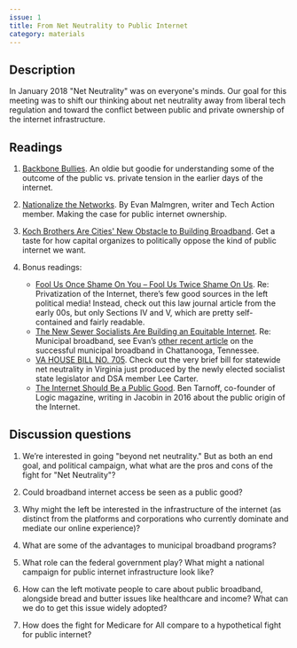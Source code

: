 ```yaml
---
issue: 1
title: From Net Neutrality to Public Internet
category: materials
---
```

## **Description**
In January 2018 "Net Neutrality" was on everyone's minds. Our goal for this meeting was to shift our thinking about net neutrality away from liberal tech regulation and toward the conflict between public and private ownership of the internet infrastructure. 

## **Readings**

1. [Backbone Bullies](http://web.archive.org/web/20010628083603/http://forbes.com:80/global/2000/0612/0312056a.html). An oldie but goodie for understanding some of the outcome of the public vs. private tension in the earlier days of the internet.

2. [Nationalize the Networks](https://www.dissentmagazine.org/online_articles/net-neutrality-repeal-case-for-public-broadband). By Evan Malmgren, writer and Tech Action member. Making the case for public internet ownership.

3. [Koch Brothers Are Cities' New Obstacle to Building Broadband](https://www.wired.com/story/koch-brothers-are-cities-new-obstacle-to-building-broadband/). Get a taste for how capital organizes to politically oppose the kind of public internet we want.

4. Bonus readings:
    * [Fool Us Once Shame On You – Fool Us Twice Shame On Us](https://drive.google.com/open?id=1y9ejTMwAszYN5fGHbQhgi0_8zMymvLeK). Re: Privatization of the Internet, there’s few good sources in the left political media! Instead, check out this law journal article from the early 00s, but only Sections IV and V, which are pretty self-contained and fairly readable.
    * [The New Sewer Socialists Are Building an Equitable Internet](https://www.thenation.com/article/the-new-sewer-socialists-are-building-an-equitable-internet/). Re: Municipal broadband, see Evan’s [other recent article](https://www.thenation.com/article/the-new-sewer-socialists-are-building-an-equitable-internet/) on the successful municipal broadband in Chattanooga, Tennessee.
    * [VA HOUSE BILL NO. 705](http://lis.virginia.gov/cgi-bin/legp604.exe?181+ful+HB705+hil). Check out the very brief bill for statewide net neutrality in Virginia just produced by the newly elected socialist state legislator and DSA member Lee Carter.
    * [The Internet Should Be a Public Good](https://www.jacobinmag.com/2016/08/internet-public-dns-privatization-icann-netflix/). Ben Tarnoff, co-founder of Logic magazine, writing in Jacobin in 2016 about the public origin of the Internet.


## **Discussion questions**

1. We’re interested in going "beyond net neutrality." But as both an end goal, and political campaign, what what are the pros and cons of the fight for "Net Neutrality"?

2. Could broadband internet access be seen as a public good? 

3. Why might the left be interested in the infrastructure of the internet (as distinct from the platforms and corporations who currently dominate and mediate our online experience)? 

4. What are some of the advantages to municipal broadband programs?

5. What role can the federal government play? What might a national campaign for public internet infrastructure look like?

6. How can the left motivate people to care about public broadband, alongside bread and butter issues like healthcare and income? What can we do to get this issue widely adopted?

7. How does the fight for Medicare for All compare to a hypothetical fight for public internet?
